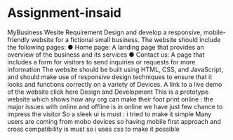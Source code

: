 # Assignment-insaid
MyBusiness Wesite
Requirement
Design and develop a responsive, mobile-friendly website for a fictional small business. The
website should include the following pages:
● Home page: A landing page that provides an overview of the business and its services
● Contact us: A page that includes a form for visitors to send inquiries or requests for more
information
The website should be built using HTML, CSS, and JavaScript, and should make use of
responsive design techniques to ensure that it looks and functions correctly on a variety of
Devices.
A link to a live demo of the website click here
Design and Development
This is a prototype website which shows how any org can make their foot print online
: the major issues with online and offline is in online we have just few chance to impress the
visitor
So a sleek ui is must : i tried to make it simple
Many users are coming from mobo devices so having mobile first approach and cross
compatibility is must so i uses css to make it possible

